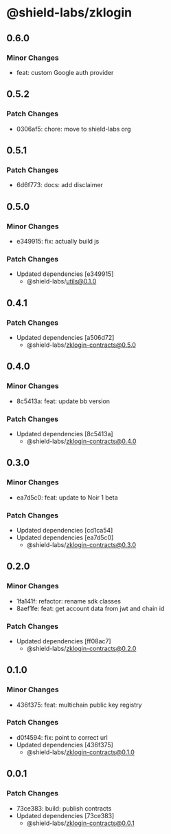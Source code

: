 # @shield-labs/zklogin

## 0.6.0

### Minor Changes

- feat: custom Google auth provider

## 0.5.2

### Patch Changes

- 0306af5: chore: move to shield-labs org

## 0.5.1

### Patch Changes

- 6d6f773: docs: add disclaimer

## 0.5.0

### Minor Changes

- e349915: fix: actually build js

### Patch Changes

- Updated dependencies [e349915]
  - @shield-labs/utils@0.1.0

## 0.4.1

### Patch Changes

- Updated dependencies [a506d72]
  - @shield-labs/zklogin-contracts@0.5.0

## 0.4.0

### Minor Changes

- 8c5413a: feat: update bb version

### Patch Changes

- Updated dependencies [8c5413a]
  - @shield-labs/zklogin-contracts@0.4.0

## 0.3.0

### Minor Changes

- ea7d5c0: feat: update to Noir 1 beta

### Patch Changes

- Updated dependencies [cd1ca54]
- Updated dependencies [ea7d5c0]
  - @shield-labs/zklogin-contracts@0.3.0

## 0.2.0

### Minor Changes

- 1fa141f: refactor: rename sdk classes
- 8aef1fe: feat: get account data from jwt and chain id

### Patch Changes

- Updated dependencies [ff08ac7]
  - @shield-labs/zklogin-contracts@0.2.0

## 0.1.0

### Minor Changes

- 436f375: feat: multichain public key registry

### Patch Changes

- d0f4594: fix: point to correct url
- Updated dependencies [436f375]
  - @shield-labs/zklogin-contracts@0.1.0

## 0.0.1

### Patch Changes

- 73ce383: build: publish contracts
- Updated dependencies [73ce383]
  - @shield-labs/zklogin-contracts@0.0.1
